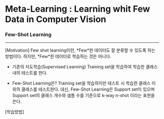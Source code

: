 # Meta-Learning : Learning whit **Few Data** in Computer Vision

### Few-Shot Learning
<hr/>
  [Motivation]
  Few shot learning이란, *Few*한 데이터도 잘 분류할 수 있도록 하는 방법이다.
  하지만, *Few*한 데이터로 학습하는 것은 아니다.
  
  - 기존의 지도학습(Supervised Learning)
    Training set을 학습하여 학습한 클래스 내의 테스트를 한다.
    
  - Few-Shot Learning은?
    Training set을 학습하지만 테스트 시 학습한 클래스 이외의 클래스를 테스트한다. 
    대신, Few-Shot Learning은 Support set이 있으며 Support set의 클래스 개수와 샘플 수를 기준으로 k-way n-shot 이라는 표현을 쓴다.
    
   [학습방법]
   

